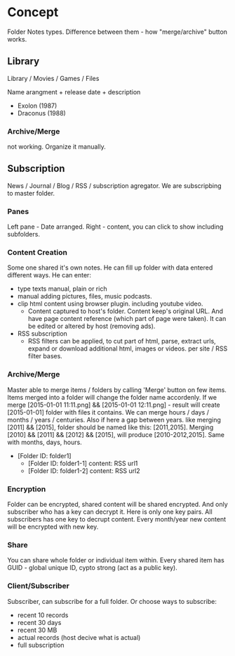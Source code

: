 # Concept

Folder Notes types. Difference between them - how "merge/archive" button works.

## Library

Library / Movies / Games / Files

Name arangment + release date + description

* Exolon (1987)
* Draconus (1988)

### Archive/Merge

not working. Organize it manually.

## Subscription

News / Journal / Blog / RSS / subscription agregator. We are subscripbing to master folder.

### Panes

Left pane - Date arranged. Right - content, you can click to show including subfolders.

### Content Creation

Some one shared it's own notes. He can fill up folder with data entered different ways.
He can enter:

* type texts manual, plain or rich
* manual adding pictures, files, music podcasts.
* clip html content using browser plugin. including youtube video.
  * Content captured to host's folder. Content keep's original URL. And have page content reference (which part of page were taken). It can be edited or altered by host (removing ads).
* RSS subscription
  * RSS filters can be applied, to cut part of html, parse, extract urls, expand or download additional html, images or videos. per site / RSS filter bases.

### Archive/Merge

Master able to merge items / folders by calling 'Merge' button on few items. Items merged into a folder will change the folder name accordenly. If we merge [2015-01-01 11:11.png] && [2015-01-01 12:11.png] - result will create [2015-01-01] folder with files it contains. We can merge hours / days / months / years / centuries. Also if here a gap between years. like merging [2011] && [2015], folder should be named like this: [2011,2015]. Merging [2010] && [2011] && [2012] && [2015], will produce [2010-2012,2015]. Same with months, days, hours.

* [Folder ID: folder1]
  * [Folder ID: folder1-1]
content: RSS url1
  * [Folder ID: folder1-2]
content: RSS url2

### Encryption

Folder can be encrypted, shared content will be shared encrypted. And only subscriber who has a key can decrypt it. Here is only one key pairs. All subscribers has one key to decrupt content. Every month/year new content will be encrypted with new key.

### Share

You can share whole folder or individual item within. Every shared item has GUID - global unique ID, cypto strong (act as a public key).

### Client/Subscriber

Subscriber, can subscribe for a full folder. Or choose ways to subscribe:

* recent 10 records
* recent 30 days
* recent 30 MB
* actual records (host decive what is actual)
* full subscription
